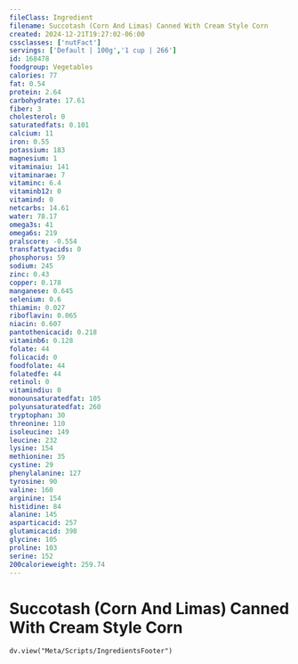 ```yaml
---
fileClass: Ingredient
filename: Succotash (Corn And Limas) Canned With Cream Style Corn
created: 2024-12-21T19:27:02-06:00
cssclasses: ['nutFact']
servings: ['Default | 100g','1 cup | 266']
id: 168478
foodgroup: Vegetables
calories: 77
fat: 0.54
protein: 2.64
carbohydrate: 17.61
fiber: 3
cholesterol: 0
saturatedfats: 0.101
calcium: 11
iron: 0.55
potassium: 183
magnesium: 1
vitaminaiu: 141
vitaminarae: 7
vitaminc: 6.4
vitaminb12: 0
vitamind: 0
netcarbs: 14.61
water: 78.17
omega3s: 41
omega6s: 219
pralscore: -0.554
transfattyacids: 0
phosphorus: 59
sodium: 245
zinc: 0.43
copper: 0.178
manganese: 0.645
selenium: 0.6
thiamin: 0.027
riboflavin: 0.065
niacin: 0.607
pantothenicacid: 0.218
vitaminb6: 0.128
folate: 44
folicacid: 0
foodfolate: 44
folatedfe: 44
retinol: 0
vitamindiu: 0
monounsaturatedfat: 105
polyunsaturatedfat: 260
tryptophan: 30
threonine: 110
isoleucine: 149
leucine: 232
lysine: 154
methionine: 35
cystine: 29
phenylalanine: 127
tyrosine: 90
valine: 160
arginine: 154
histidine: 84
alanine: 145
asparticacid: 257
glutamicacid: 398
glycine: 105
proline: 103
serine: 152
200calorieweight: 259.74
---
```


# Succotash (Corn And Limas) Canned With Cream Style Corn

```dataviewjs
dv.view("Meta/Scripts/IngredientsFooter")
```